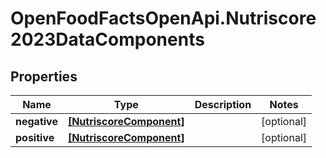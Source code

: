 # OpenFoodFactsOpenApi.Nutriscore2023DataComponents

## Properties

Name | Type | Description | Notes
------------ | ------------- | ------------- | -------------
**negative** | [**[NutriscoreComponent]**](NutriscoreComponent.md) |  | [optional] 
**positive** | [**[NutriscoreComponent]**](NutriscoreComponent.md) |  | [optional] 


